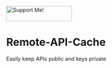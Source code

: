 <a href="https://aispawn.com/support" target="_blank"><img src="https://aispawn.com/support/readme-image.png" alt="Support Me!" height="41" width="174"></a>
# Remote-API-Cache
Easily keep APIs public and keys private
